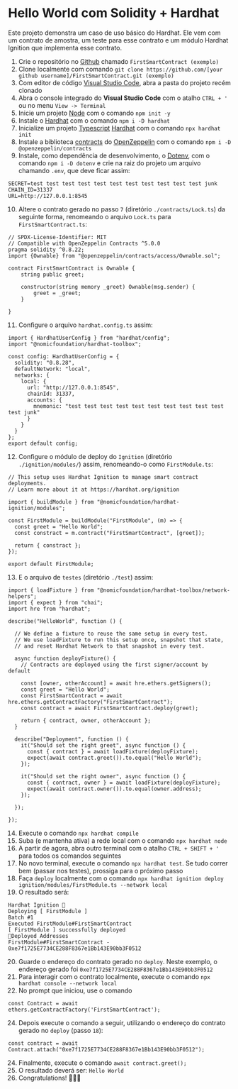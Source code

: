 # Hello World com Solidity + Hardhat

Este projeto demonstra um caso de uso básico do Hardhat. Ele vem com um contrato de amostra, um teste para esse contrato e um módulo Hardhat Ignition que implementa esse contrato.

1. Crie o repositório no [Github](https://github.com/) chamado `FirstSmartContract (exemplo)`
2. Clone localmente com comando
```git clone https://github.com/[your github username]/FirstSmartContract.git (exemplo)```
3. Com editor de código [Visual Studio Code](https://code.visualstudio.com/download), abra a pasta do projeto recém clonado
4. Abra o console integrado do **Visual Studio Code** com o atalho `CTRL + '` ou no menu `View -> Terminal`
5. Inicie um projeto [Node](https://nodejs.org/pt) com o comando ```npm init -y```
6. Instale o [Hardhat](https://hardhat.org/) com o comando ```npm i -D hardhat```
7. Inicialize um projeto [Typescript](https://www.typescriptlang.org/) [Hardhat](https://hardhat.org/) com o comando ```npx hardhat init```
8. Instale a biblioteca [contracts](https://github.com/OpenZeppelin/openzeppelin-contracts) do [OpenZeppelin](https://www.openzeppelin.com/) com o comando ```npm i -D @openzeppelin/contracts```
9. Instale, como dependência de desenvolvimento, o [Dotenv](https://www.npmjs.com/package/dotenv), com o comando ```npm i -D dotenv``` e crie na raiz do projeto um arquivo chamando `.env`, que deve ficar assim:
```
SECRET=test test test test test test test test test test test junk
CHAIN_ID=31337
URL=http://127.0.0.1:8545
```
10. Altere o contrato gerado no passo `7` (diretório `./contracts/Lock.ts`) da seguinte forma, renomeando o arquivo `Lock.ts` para `FirstSmartContract.ts`:
```
// SPDX-License-Identifier: MIT
// Compatible with OpenZeppelin Contracts ^5.0.0
pragma solidity ^0.8.22;
import {Ownable} from "@openzeppelin/contracts/access/Ownable.sol";  

contract FirstSmartContract is Ownable {
    string public greet;  

    constructor(string memory _greet) Ownable(msg.sender) {
        greet = _greet;
    }

}
```
11. Configure o arquivo `hardhat.config.ts` assim: 
```
import { HardhatUserConfig } from "hardhat/config";
import "@nomicfoundation/hardhat-toolbox";  

const config: HardhatUserConfig = {
  solidity: "0.8.28",
  defaultNetwork: "local",
  networks: {
    local: {
      url: "http://127.0.0.1:8545",
      chainId: 31337,
      accounts: {
        mnemonic: "test test test test test test test test test test test junk"
      }
    }
  }
};
export default config;
```

12. Configure o módulo de deploy do `Ignition` (diretório `./ignition/modules/`) assim, renomeando-o como `FirstModule.ts`:
```
// This setup uses Hardhat Ignition to manage smart contract deployments.
// Learn more about it at https://hardhat.org/ignition

import { buildModule } from "@nomicfoundation/hardhat-ignition/modules";  

const FirstModule = buildModule("FirstModule", (m) => {
  const greet = "Hello World";
  const constract = m.contract("FirstSmartContract", [greet]); 

  return { constract };
});  

export default FirstModule;
```
13. E o arquivo de `testes` (diretório `./test`) assim:
```
import { loadFixture } from "@nomicfoundation/hardhat-toolbox/network-helpers";
import { expect } from "chai";
import hre from "hardhat";  

describe("HelloWorld", function () {

  // We define a fixture to reuse the same setup in every test.
  // We use loadFixture to run this setup once, snapshot that state,
  // and reset Hardhat Network to that snapshot in every test.
  
  async function deployFixture() {
    // Contracts are deployed using the first signer/account by default
    
    const [owner, otherAccount] = await hre.ethers.getSigners();
    const greet = "Hello World";
    const FirstSmartContract = await hre.ethers.getContractFactory("FirstSmartContract");
    const contract = await FirstSmartContract.deploy(greet);

    return { contract, owner, otherAccount };
  }  

  describe("Deployment", function () {
    it("Should set the right greet", async function () {
      const { contract } = await loadFixture(deployFixture);
      expect(await contract.greet()).to.equal("Hello World");
    });

    it("Should set the right owner", async function () {
      const { contract, owner } = await loadFixture(deployFixture);
      expect(await contract.owner()).to.equal(owner.address);
    });

  });  

});
```
14. Execute o comando ```npx hardhat compile```
15. Suba (e mantenha ativa) a rede local com o comando ```npx hardhat node```
16. A partir de agora, abra outro terminal com o atalho `CTRL + SHIFT + '` para todos os comandos seguintes
17. No novo terminal, execute o comando ```npx hardhat test```. Se tudo correr bem (passar nos testes), prossiga para o próximo passo
18. Faça `deploy` localmente com o comando ```npx hardhat ignition deploy ignition/modules/FirstModule.ts --network local```
19. O resultado será:
```
Hardhat Ignition 🚀
Deploying [ FirstModule ]
Batch #1
Executed FirstModule#FirstSmartContract
[ FirstModule ] successfully deployed 
🚀Deployed Addresses
FirstModule#FirstSmartContract - 0xe7f1725E7734CE288F8367e1Bb143E90bb3F0512
```	

	
20. Guarde o endereço do contrato gerado no `deploy`. Neste exemplo, o endereço gerado foi `0xe7f1725E7734CE288F8367e1Bb143E90bb3F0512`
21. Para interagir com o contrato localmente, execute o comando ```npx hardhat console --network local```
22. No prompt que iniciou, use o comando
```
const Contract = await ethers.getContractFactory('FirstSmartContract');
```
24. Depois execute o comando a seguir, utilizando o endereço do contrato gerado no `deploy` (passo `18`):
```
const contract = await Contract.attach("0xe7f1725E7734CE288F8367e1Bb143E90bb3F0512");
```
24. Finalmente, execute o comando ```await contract.greet();```
25. O resultado deverá ser: ```Hello World```
26. Congratulations! 🚀🚀🚀
